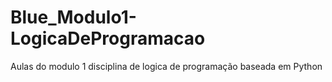 # Blue_Modulo1-LogicaDeProgramacao
 Aulas do modulo 1 disciplina de logica de programação baseada em Python
